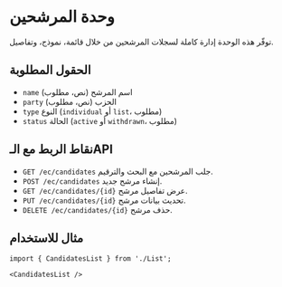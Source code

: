 # وحدة المرشحين

توفّر هذه الوحدة إدارة كاملة لسجلات المرشحين من خلال قائمة، نموذج، وتفاصيل.

## الحقول المطلوبة
- `name` اسم المرشح (نص، مطلوب)
- `party` الحزب (نص، مطلوب)
- `type` النوع (`individual` أو `list`، مطلوب)
- `status` الحالة (`active` أو `withdrawn`، مطلوب)

## نقاط الربط مع الـAPI
- `GET /ec/candidates` جلب المرشحين مع البحث والترقيم.
- `POST /ec/candidates` إنشاء مرشح جديد.
- `GET /ec/candidates/{id}` عرض تفاصيل مرشح.
- `PUT /ec/candidates/{id}` تحديث بيانات مرشح.
- `DELETE /ec/candidates/{id}` حذف مرشح.

## مثال للاستخدام
```tsx
import { CandidatesList } from './List';

<CandidatesList />
```
